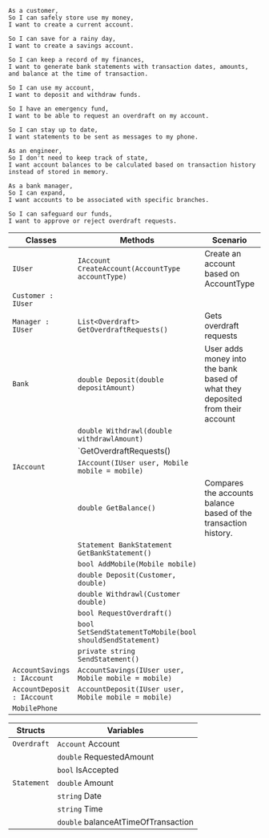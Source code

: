 ```
As a customer,
So I can safely store use my money,
I want to create a current account.

So I can save for a rainy day,
I want to create a savings account.

So I can keep a record of my finances,
I want to generate bank statements with transaction dates, amounts, and balance at the time of transaction.

So I can use my account,
I want to deposit and withdraw funds.

So I have an emergency fund,
I want to be able to request an overdraft on my account.

So I can stay up to date,
I want statements to be sent as messages to my phone.
```

```
As an engineer,
So I don't need to keep track of state,
I want account balances to be calculated based on transaction history instead of stored in memory.
```

```
As a bank manager,
So I can expand,
I want accounts to be associated with specific branches.

So I can safeguard our funds,
I want to approve or reject overdraft requests.
```



| Classes            | Methods                                     | Scenario                                                       | Outputs             |
|--------------------|---------------------------------------------|----------------------------------------------------------------|---------------------|
| `IUser`            | `IAccount CreateAccount(AccountType accountType)` | Create an account based on AccountType                   | `Child class of IAccount` |
| `Customer : IUser` |                                             |                                                                |                     |
| `Manager : IUser`  | `List<Overdraft> GetOverdraftRequests()`    | Gets overdraft requests                                        | `List<Overdraft>` |
| `Bank`             | `double Deposit(double depositAmount)`      | User adds money into the bank based of what they deposited from their account |      |
|                    | `double Withdrawl(double withdrawlAmount)`  |                                                                |                     |
|                    | `GetOverdraftRequests()                     |                                                                |                     |
| `IAccount`         | `IAccount(IUser user, Mobile mobile = mobile)` |                                                             |                     |
|                    | `double GetBalance()`                       | Compares the accounts balance based of the transaction history.| `value`    |                     |
|                    | `Statement BankStatement GetBankStatement()`|                                                                |                     |
|                    | `bool AddMobile(Mobile mobile)`             |                                                                |                     |
|                    | `double Deposit(Customer, double)`          |                                                                |                     |
|                    | `double Withdrawl(Customer double)`         |                                                                |                     |
|                    | `bool RequestOverdraft()`                   |                                                                |                     |
|                    | `bool SetSendStatementToMobile(bool shouldSendStatement)` |                                                  |                     |
|                    | `private string SendStatement()`            |                                                                |                     |
| `AccountSavings : IAccount`   | `AccountSavings(IUser user, Mobile mobile = mobile)` |                                            |                     |
| `AccountDeposit : IAccount`   | `AccountDeposit(IUser user, Mobile mobile = mobile)` |                                            |                     |
| `MobilePhone`      |                                             |                                                                |                     |


| Structs     | Variables                           |
|-------------|-------------------------------------|
| `Overdraft` | `Account` Account                   |
|             | `double` RequestedAmount            |
|             | `bool` IsAccepted                   |
| `Statement` | `double` Amount                     |
|             | `string` Date                       |
|             | `string` Time                       |
|             | `double` balanceAtTimeOfTransaction |
